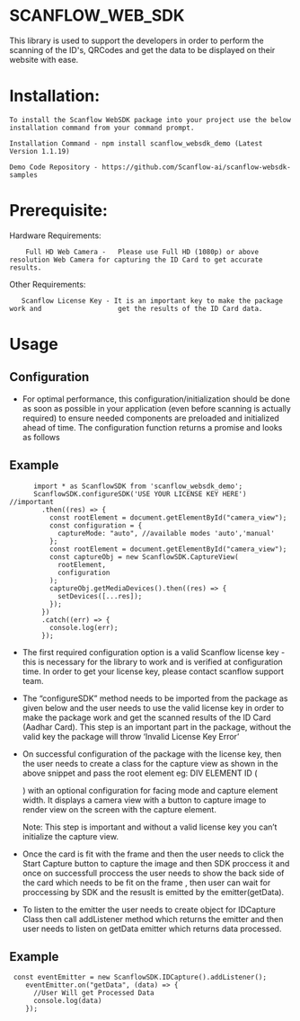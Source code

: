 # SCANFLOW_WEB_SDK

This library is used to support the developers in order to perform the scanning of the ID's, QRCodes and get the data to be displayed on their website with ease.

# Installation:

    To install the Scanflow WebSDK package into your project use the below installation command from your command prompt.

    Installation Command - npm install scanflow_websdk_demo (Latest Version 1.1.19)

    Demo Code Repository - https://github.com/Scanflow-ai/scanflow-websdk-samples

# Prerequisite:

Hardware Requirements:

        Full HD Web Camera -   Please use Full HD (1080p) or above resolution Web Camera for capturing the ID Card to get accurate results.

Other Requirements:

       Scanflow License Key - It is an important key to make the package work and 					get the results of the ID Card data.

# Usage

## Configuration

- For optimal performance, this configuration/initialization should be done as soon as possible in your application (even before scanning is actually required) to ensure needed components are preloaded and initialized ahead of time. The configuration function returns a promise and looks as follows

## Example

          import * as ScanflowSDK from 'scanflow_websdk_demo';
          ScanflowSDK.configureSDK('USE YOUR LICENSE KEY HERE') //important
            .then((res) => {
              const rootElement = document.getElementById("camera_view");
              const configuration = {
                captureMode: "auto", //available modes 'auto','manual'
              };
              const rootElement = document.getElementById("camera_view");
              const captureObj = new ScanflowSDK.CaptureView(
                rootElement,
                configuration
              );
              captureObj.getMediaDevices().then((res) => {
                setDevices([...res]);
              });
            })
            .catch((err) => {
              console.log(err);
            });

- The first required configuration option is a valid Scanflow license key - this is necessary for the library to work and is verified at configuration time. In order to get your license key, please contact scanflow support team.

- The “configureSDK” method needs to be imported from the package as given below and the user needs to use the valid license key in order to make the package work and get the scanned results of the ID Card (Aadhar Card). This step is an important part in the package, without the valid key the package will throw ‘Invalid License Key Error’

- On successful configuration of the package with the license key, then the user needs to create a class for the capture view as shown in the above snippet and pass the root element eg: DIV ELEMENT ID (<div id=”capture”></div>) with an optional configuration for facing mode and capture element width. It displays a camera view with a button to capture image to render view on the screen with the capture element.

  Note: This step is important and without a valid license key you can’t initialize the capture view.

- Once the card is fit with the frame and then the user needs to click the Start Capture button to capture the image and then SDK proccess it and once on successfull proccess the user needs to show the back side of the card which needs to be fit on the frame , then user can wait for proccessing by SDK and the resuslt is emitted by the emitter(getData).

- To listen to the emitter the user needs to create object for IDCapture Class then call addListener method which returns the emitter and then user needs to listen on getData emitter which returns data processed.

## Example

     const eventEmitter = new ScanflowSDK.IDCapture().addListener();
        eventEmitter.on("getData", (data) => {
          //User Will get Processed Data
          console.log(data)
        });

